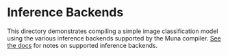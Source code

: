 # Inference Backends
This directory demonstrates compiling a simple image classification model using the various inference backends 
supported by the Muna compiler. [See the docs](https://docs.muna.ai/predictors/ai#inference-backends) for 
notes on supported inference backends.